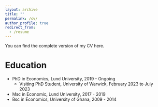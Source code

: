 ```yaml
---
layout: archive
title: ""
permalink: /cv/
author_profile: true
redirect_from:
  - /resume
---
```


You can find the complete version of my CV <a href="https://drive.google.com/file/d/1jQyssdz71i4ApkMo2hlb1EgAKTve4Wvy/view" style="text-decoration: none" target="_blank">here</a>.

Education
======
* PhD in Economics, Lund University, 2019 - Ongoing
  *  Visiting PhD Student, University of Warwick, February 2023 to July 2023
* Msc in Economic, Lund University, 2017 - 2019
* Bsc in Economics, University of Ghana, 2009 - 2014


 